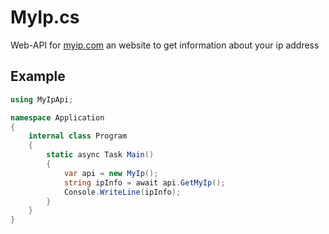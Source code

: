 # MyIp.cs
Web-API for [myip.com](https://www.myip.com/) an website to get information about your ip address

## Example
```cs
using MyIpApi;

namespace Application
{
    internal class Program
    {
        static async Task Main()
        {
            var api = new MyIp();
            string ipInfo = await api.GetMyIp();
            Console.WriteLine(ipInfo);
        }
    }
}
```
